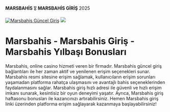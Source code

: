 **MARSBAHİS** 🎖️ **MARSBAHİS GİRİŞ** 2025
<meta charset="UTF-8">
<meta name="viewport" content="width=device-width, initial-scale=1.0">
</head>
<body>
<a href="https://mobile768marsbahis.com/" title="Marsbahis Güncel Giriş"><img src="https://i.hizliresim.com/s7x0irh.png" title="Marsbahis Güncel Giriş" alt="Marsbahis Güncel Giriş"></a>
<a href="https://mobile768marsbahis.com/">
    <img src="https://i.hizliresim.com/s7x0irh.png" />
</a>
</a>





# Marsbahis - Marsbahis Giriş - Marsbahis Yılbaşı Bonusları

Marsbahis, online casino hizmeti veren bir firmadır. Marsbahis güncel giriş bağlantıları ile her zaman aktif ve yenilenen erişim seçenekleri sunar. Marsbahis resmi sitesine erişim sağlamak, kullanıcıların erişim sorunları yaşamadan platforma rahatça ulaşmasını ve avantajlı bahis seçeneklerinden faydalanmasını sağlar. Marsbahis giriş hızlı adresi ile güvenli ve hızlı erişim imkanı sunarak, kesintisiz bir oyun deneyimi yaşatır. Ayrıca, Marsbahis giriş haftasonu bonusları ile kazancınızı artırabilirsiniz. Hemen Marsbahis giriş linki üzerinden platforma erişim sağlayarak kazanmaya başlayabilirsiniz!
